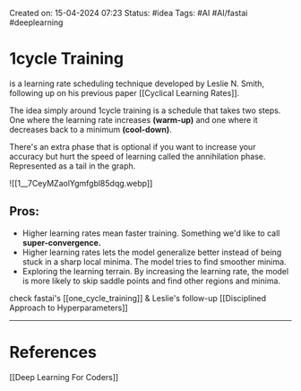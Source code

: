 Created on: 15-04-2024 07:23
Status: #idea
Tags: #AI #AI/fastai #deeplearning 
# 1cycle Training
 is a learning rate scheduling technique developed by Leslie N. Smith, following up on his previous paper [[Cyclical Learning Rates]].

The idea simply around 1cycle training is a schedule that takes two steps. One where the learning rate increases **(warm-up)** and one where it decreases back to a minimum **(cool-down)**. 

There's an extra phase that is optional if you want to increase your accuracy but hurt the speed of learning called the annihilation phase. Represented as a tail in the graph.

![[1__7CeyMZaolYgmfgbl85dqg.webp]]

## Pros:
- Higher learning rates mean faster training. Something we'd like to call **super-convergence.**
- Higher learning rates lets the model generalize better instead of being stuck in a sharp local minima. The model tries to find smoother minima.
- Exploring the learning terrain. By increasing the learning rate, the model is more likely to skip saddle points and find other regions and minima. 

check fastai's [[one_cycle_training]] & Leslie's follow-up [[Disciplined  Approach to Hyperparameters]]

-----------------
# References
[[Deep Learning For Coders]]